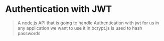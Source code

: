# Authentication with JWT

> A node.js API that is going to handle Authentication with jwt for us in any application we want to use it in
> bcrypt.js is used to hash passwords

